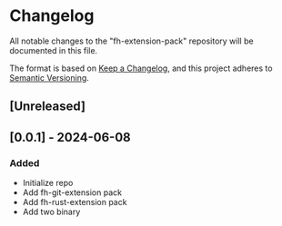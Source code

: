 # Changelog

All notable changes to the "fh-extension-pack" repository will be documented in this file.

The format is based on [Keep a Changelog](https://keepachangelog.com/en/1.1.0/),
and this project adheres to [Semantic Versioning](https://semver.org/spec/v2.0.0.html).

## [Unreleased]

## [0.0.1] - 2024-06-08

### Added

- Initialize repo
- Add fh-git-extension pack
- Add fh-rust-extension pack
- Add two binary
